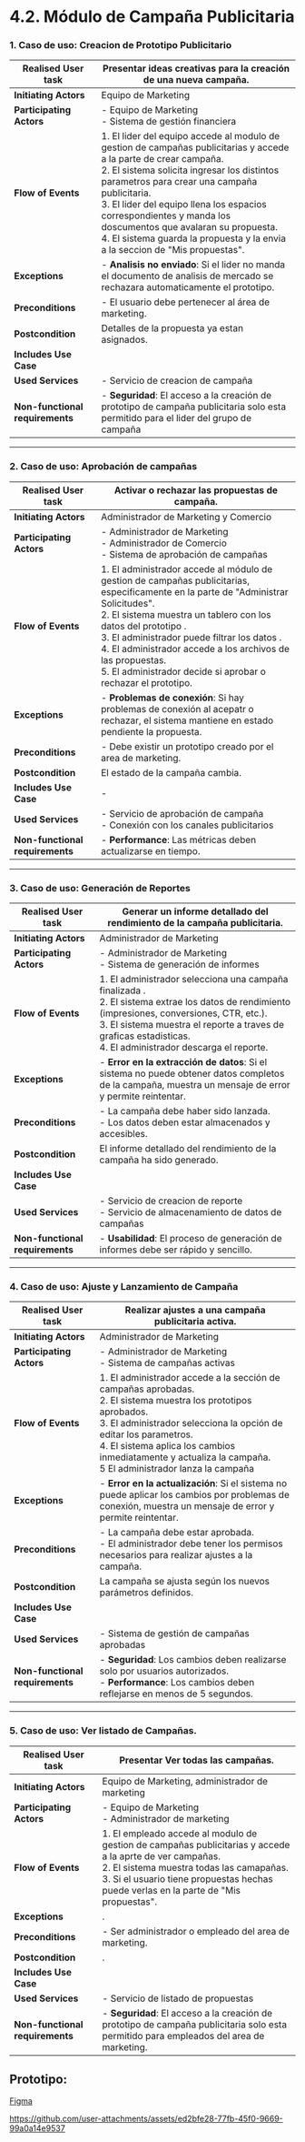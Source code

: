 # 4.2. Módulo de Campaña Publicitaria

### 1. Caso de uso: Creacion de Prototipo Publicitario

| **Realised User task**     | Presentar ideas creativas para la creación de una nueva campaña. |
|----------------------------|-------------------------------------------------------------------|
| **Initiating Actors**       | Equipo de Marketing                                        |
| **Participating Actors**    | - Equipo de Marketing <br> - Sistema de gestión financiera |
| **Flow of Events**          | 1. El lider del equipo accede al modulo de gestion de campañas publicitarias y accede a la parte de crear campaña. <br> 2. El sistema solicita ingresar los distintos parametros para crear una campaña publicitaria.<br> 3. El lider del equipo llena los espacios correspondientes y manda los doscumentos que avalaran su propuesta.<br> 4. El sistema guarda la propuesta y la envia a la seccion de "Mis propuestas". |
| **Exceptions**              | - **Analisis no enviado**: Si el lider no manda el documento de analisis de mercado se rechazara automaticamente el prototipo. |
| **Preconditions**           | - El usuario debe pertenecer al área de marketing. |
| **Postcondition**           | Detalles de la propuesta ya estan asignados. |
| **Includes Use Case**       |                 |
| **Used Services**           | - Servicio de creacion de campaña |
| **Non-functional requirements** | - **Seguridad**: El acceso a la creación de prototipo de campaña publicitaria solo esta permitido para el lider del grupo de campaña|
---

### 2. Caso de uso: Aprobación de campañas

| **Realised User task**     | Activar o rechazar las propuestas de campaña. |
|----------------------------|-------------------------------------------------------------|
| **Initiating Actors**       | Administrador de Marketing y Comercio                                  |
| **Participating Actors**    | - Administrador de Marketing <br> - Administrador de Comercio <br> - Sistema de aprobación de campañas|
| **Flow of Events**          | 1. El administrador accede al módulo de gestion de campañas publicitarias, especificamente en la parte de "Administrar Solicitudes".<br> 2. El sistema muestra un tablero con los datos del prototipo .<br> 3. El administrador puede filtrar los datos .<br> 4. El administrador accede a los archivos de las propuestas. <br> 5. El administrador decide si aprobar o rechazar el prototipo.|
| **Exceptions**              | - **Problemas de conexión**: Si hay problemas de conexión al acepatr o rechazar, el sistema mantiene en estado pendiente la propuesta. |
| **Preconditions**           | - Debe existir un prototipo creado por el area de marketing.|
| **Postcondition**           | El estado de la campaña cambia. |
| **Includes Use Case**       | -                                       |
| **Used Services**           | - Servicio de aprobación de campaña <br> - Conexión con los canales publicitarios |
| **Non-functional requirements** | - **Performance**: Las métricas deben actualizarse en tiempo. |

---

### 3. Caso de uso: Generación de Reportes

| **Realised User task**     | Generar un informe detallado del rendimiento de la campaña publicitaria. |
|----------------------------|--------------------------------------------------------------------------------------------|
| **Initiating Actors**       | Administrador de Marketing                                                                 |
| **Participating Actors**    | - Administrador de Marketing <br> - Sistema de generación de informes                      |
| **Flow of Events**          | 1. El administrador selecciona una campaña finalizada .<br> 2. El sistema extrae los datos de rendimiento (impresiones, conversiones, CTR, etc.).<br> 3. El sistema muestra el reporte a traves de graficas estadisticas.<br> 4. El administrador descarga el reporte. |
| **Exceptions**              | - **Error en la extracción de datos**: Si el sistema no puede obtener datos completos de la campaña, muestra un mensaje de error y permite reintentar. |
| **Preconditions**           | - La campaña debe haber sido lanzada.<br> - Los datos deben estar almacenados y accesibles.  |
| **Postcondition**           | El informe detallado del rendimiento de la campaña ha sido generado. |
| **Includes Use Case**       |                                                                      |
| **Used Services**           | - Servicio de creacion de reporte <br> - Servicio de almacenamiento de datos de campañas |
| **Non-functional requirements** | - **Usabilidad**: El proceso de generación de informes debe ser rápido y sencillo. |

---

### 4. Caso de uso: Ajuste y Lanzamiento de Campaña 

| **Realised User task**     | Realizar ajustes a una campaña publicitaria activa. |
|----------------------------|----------------------------------------------------|
| **Initiating Actors**       | Administrador de Marketing                         |
| **Participating Actors**    | - Administrador de Marketing <br> - Sistema de campañas activas |
| **Flow of Events**          | 1. El administrador accede a la sección de campañas aprobadas.<br> 2. El sistema muestra los prototipos aprobados.<br> 3. El administrador selecciona la opción de editar los parametros.<br> 4. El sistema aplica los cambios inmediatamente y actualiza la campaña. <br> 5 El administrador lanza la campaña|
| **Exceptions**              | - **Error en la actualización**: Si el sistema no puede aplicar los cambios por problemas de conexión, muestra un mensaje de error y permite reintentar. |
| **Preconditions**           | - La campaña debe estar aprobada.<br> - El administrador debe tener los permisos necesarios para realizar ajustes a la campaña. |
| **Postcondition**           | La campaña se ajusta según los nuevos parámetros definidos. |
| **Includes Use Case**       |                                              |
| **Used Services**           | - Sistema de gestión de campañas aprobadas |
| **Non-functional requirements** | - **Seguridad**: Los cambios deben realizarse solo por usuarios autorizados.<br> - **Performance**: Los cambios deben reflejarse en menos de 5 segundos. |

---


### 5. Caso de uso: Ver listado de Campañas.

| **Realised User task**     | Presentar Ver todas las campañas. |
|----------------------------|-------------------------------------------------------------------|
| **Initiating Actors**       | Equipo de Marketing, administrador de marketing                                       |
| **Participating Actors**    | - Equipo de Marketing <br> - Administrador de marketing  |
| **Flow of Events**          | 1. El empleado accede al modulo de gestion de campañas publicitarias y accede a la aprte de ver campañas. <br> 2. El sistema muestra todas las camapañas.<br> 3. Si el usuario tiene propuestas hechas puede verlas en la parte de "Mis propuestas". |
| **Exceptions**              | . |
| **Preconditions**           | - Ser administrador o empleado del area de marketing. |
| **Postcondition**           | . |
| **Includes Use Case**       |                                      |
| **Used Services**           | - Servicio de listado de propuestas |
| **Non-functional requirements** | - **Seguridad**: El acceso a la creación de prototipo de campaña publicitaria solo esta permitido para empleados del area de marketing. |

## Prototipo:
[Figma](https://www.figma.com/proto/KYuTBMZyyfWoILoFfOL1dL/Yape-Figma?node-id=151-110&node-type=canvas&t=eag4j78dBfyjqnZF-1&scaling=min-zoom&content-scaling=fixed&page-id=0%3A1&starting-point-node-id=151%3A110&show-proto-sidebar=1)





https://github.com/user-attachments/assets/ed2bfe28-77fb-45f0-9669-99a0a14e9537






